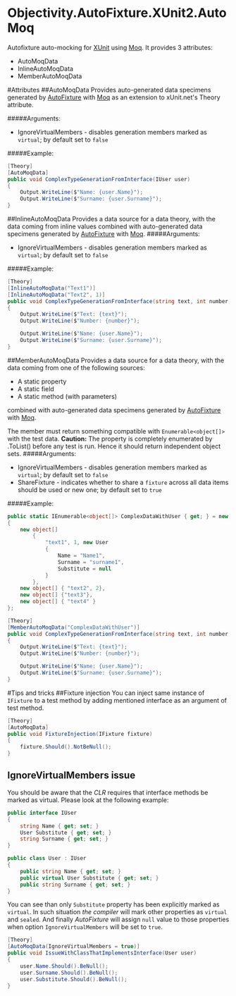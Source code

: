 # Objectivity.AutoFixture.XUnit2.AutoMoq
Autofixture auto-mocking for [XUnit](http://xunit.github.io/) using [Moq](https://github.com/moq/moq4).
It provides 3 attributes:
- AutoMoqData
- InlineAutoMoqData
- MemberAutoMoqData

#Attributes
##AutoMoqData
Provides auto-generated data specimens generated by [AutoFixture](https://github.com/AutoFixture/AutoFixture) with [Moq](https://github.com/moq/moq4) as an extension to xUnit.net's Theory attribute.

#####Arguments:
- IgnoreVirtualMembers - disables generation members marked as `virtual`; by default set to `false`

#####Example:
```csharp
[Theory]
[AutoMoqData]
public void ComplexTypeGenerationFromInterface(IUser user)
{
	Output.WriteLine($"Name: {user.Name}");
    Output.WriteLine($"Surname: {user.Surname}");
}
```

##InlineAutoMoqData
Provides a data source for a data theory, with the data coming from inline values combined with auto-generated data specimens generated by [AutoFixture](https://github.com/AutoFixture/AutoFixture) with [Moq](https://github.com/moq/moq4).
#####Arguments:
- IgnoreVirtualMembers - disables generation members marked as `virtual`; by default set to `false`

#####Example:
```csharp
[Theory]
[InlineAutoMoqData("Text1")]
[InlineAutoMoqData("Text2", 1)]
public void ComplexTypeGenerationFromInterface(string text, int number, IUser user)
{
	Output.WriteLine($"Text: {text}");
    Output.WriteLine($"Number: {number}");

    Output.WriteLine($"Name: {user.Name}");
    Output.WriteLine($"Surname: {user.Surname}");
}
```

##MemberAutoMoqData
Provides a data source for a data theory, with the data coming from one of the following sources:
- A static property
- A static field
- A static method (with parameters)

combined with auto-generated data specimens generated by [AutoFixture](https://github.com/AutoFixture/AutoFixture) with [Moq](https://github.com/moq/moq4).

The member must return something compatible with `Enumerable<object[]>` with the test data.
**Caution:** The property is completely enumerated by .ToList() before any test is run. Hence it should return independent object sets.
#####Arguments:
- IgnoreVirtualMembers - disables generation members marked as `virtual`; by default set to `false`
- ShareFixture - indicates whether to share a `fixture` across all data items should be used or new one; by default set to `true`

#####Example:
```csharp
public static IEnumerable<object[]> ComplexDataWithUser { get; } = new List<object[]>
{
	new object[]
    	{
        	"text1", 1, new User
            {
            	Name = "Name1",
                Surname = "surname1",
                Substitute = null
            }
       	},
    new object[] { "text2", 2},
    new object[] {"text3"},
    new object[] { "text4" }
};

[Theory]
[MemberAutoMoqData("ComplexDataWithUser")]
public void ComplexTypeGenerationFromInterface(string text, int number, IUser user)
{
	Output.WriteLine($"Text: {text}");
    Output.WriteLine($"Number: {number}");

    Output.WriteLine($"Name: {user.Name}");
    Output.WriteLine($"Surname: {user.Surname}");
}
```

#Tips and tricks
##Fixture injection
You can inject same instance of `IFixture` to a test method by adding mentioned interface as an argument of test method.
```csharp
[Theory]
[AutoMoqData]
public void FixtureInjection(IFixture fixture)
{
	fixture.Should().NotBeNull();
}
```

## IgnoreVirtualMembers issue
You should be aware that the *CLR* requires that interface methods be marked as virtual. Please look at the following example:
```csharp
public interface IUser
{
	string Name { get; set; }
	User Substitute { get; set; }
	string Surname { get; set; }
}

public class User : IUser
{
	public string Name { get; set; }
	public virtual User Substitute { get; set; }
	public string Surname { get; set; }
}
```
You can see than only `Substitute` property has been explicitly marked as `virtual`. In such situation *the compiler* will mark other properties as `virtual` and `sealed`. And finally *AutoFixture* will assign `null` value to those properties when option `IgnoreVirtualMembers` will be set to `true`.

```csharp
[Theory]
[AutoMoqData(IgnoreVirtualMembers = true)]
public void IssueWithClassThatImplementsInterface(User user)
{
	user.Name.Should().BeNull();
    user.Surname.Should().BeNull();
    user.Substitute.Should().BeNull();
}
```